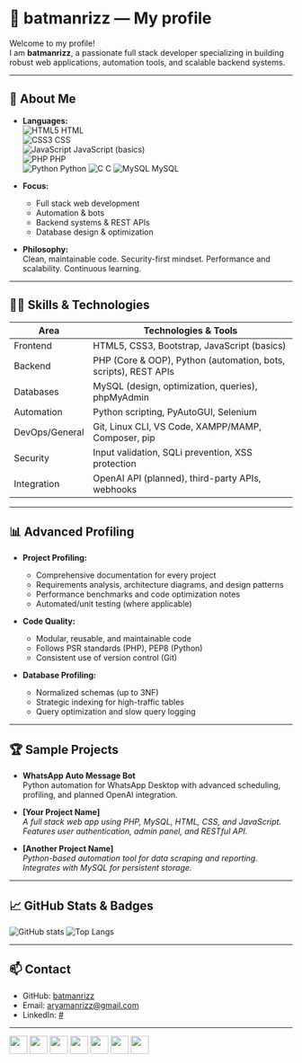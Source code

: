 # 👤 batmanrizz — My profile

Welcome to my profile!  
I am **batmanrizz**, a passionate full stack developer specializing in building robust web applications, automation tools, and scalable backend systems.

---

## 🚀 About Me

- **Languages:**  
  ![HTML5](https://img.icons8.com/color/24/000000/html-5.png) HTML  
  ![CSS3](https://img.icons8.com/color/24/000000/css3.png) CSS  
  ![JavaScript](https://img.icons8.com/color/24/000000/javascript--v1.png) JavaScript (basics)  
  ![PHP](https://img.icons8.com/officel/24/000000/php-logo.png) PHP  
  ![Python](https://img.icons8.com/color/24/000000/python--v2.png) Python
  ![C](https://img.icons8.com/color/24/000000/c-programming.png) C
  ![MySQL](https://img.icons8.com/fluency/24/000000/mysql-logo.png) MySQL

- **Focus:**  
  - Full stack web development
  - Automation & bots
  - Backend systems & REST APIs
  - Database design & optimization

- **Philosophy:**  
  Clean, maintainable code. Security-first mindset. Performance and scalability. Continuous learning.

---

## 🧑‍💻 Skills & Technologies

| Area             | Technologies & Tools                                                  |
|------------------|----------------------------------------------------------------------|
| Frontend         | HTML5, CSS3, Bootstrap, JavaScript (basics)                          |
| Backend          | PHP (Core & OOP), Python (automation, bots, scripts), REST APIs      |
| Databases        | MySQL (design, optimization, queries), phpMyAdmin                    |
| Automation       | Python scripting, PyAutoGUI, Selenium                                |
| DevOps/General   | Git, Linux CLI, VS Code, XAMPP/MAMP, Composer, pip                   |
| Security         | Input validation, SQLi prevention, XSS protection                    |
| Integration      | OpenAI API (planned), third-party APIs, webhooks                     |

---

## 📊 Advanced Profiling

- **Project Profiling:**  
  - Comprehensive documentation for every project
  - Requirements analysis, architecture diagrams, and design patterns
  - Performance benchmarks and code optimization notes
  - Automated/unit testing (where applicable)

- **Code Quality:**  
  - Modular, reusable, and maintainable code
  - Follows PSR standards (PHP), PEP8 (Python)
  - Consistent use of version control (Git)

- **Database Profiling:**  
  - Normalized schemas (up to 3NF)
  - Strategic indexing for high-traffic tables
  - Query optimization and slow query logging

---

## 🏆 Sample Projects

- **WhatsApp Auto Message Bot**  
  Python automation for WhatsApp Desktop with advanced scheduling, profiling, and planned OpenAI integration.

- **[Your Project Name]**  
  _A full stack web app using PHP, MySQL, HTML, CSS, and JavaScript. Features user authentication, admin panel, and RESTful API._

- **[Another Project Name]**  
  _Python-based automation tool for data scraping and reporting. Integrates with MySQL for persistent storage._

---

## 📈 GitHub Stats & Badges

![GitHub stats](https://github-readme-stats.vercel.app/api?username=batmanrizz&show_icons=true&theme=dracula)
![Top Langs](https://github-readme-stats.vercel.app/api/top-langs/?username=batmanrizz&layout=compact&theme=dracula)

---

## 📫 Contact

- GitHub: [batmanrizz](https://github.com/batmanrizz)
- Email: aryamanrizz@gmail.com
- LinkedIn: [#](https://www.linkedin.com/)

---


<p align="left">
  <img src="https://img.icons8.com/color/48/000000/html-5.png" width="32"/>
  <img src="https://img.icons8.com/color/48/000000/css3.png" width="32"/>
  <img src="https://img.icons8.com/color/48/000000/javascript--v1.png" width="32"/>
  <img src="https://img.icons8.com/officel/48/000000/php-logo.png" width="32"/>
  <img src="https://img.icons8.com/color/48/000000/python--v2.png" width="32"/>
  <img src="https://img.icons8.com/fluency/48/000000/mysql-logo.png" width="32"/>
  <img src="https://img.icons8.com/color/48/000000/c-programming.png" width="32"/>
</p>
